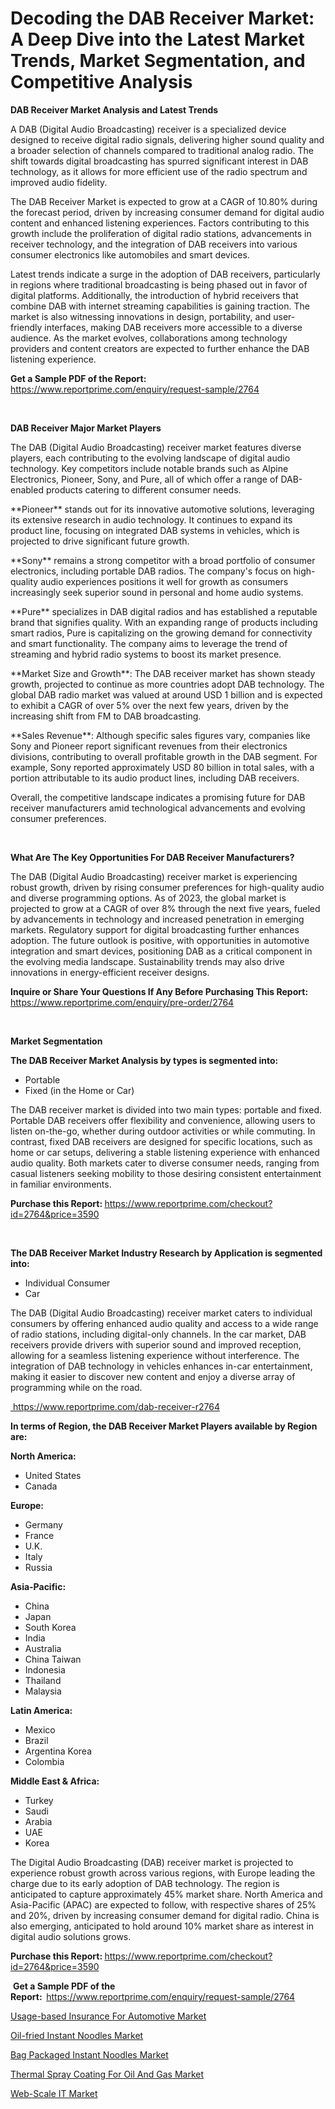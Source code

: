 <p><h1>Decoding the DAB Receiver Market: A Deep Dive into the Latest Market Trends, Market Segmentation, and Competitive Analysis</h1></p><p><strong>DAB Receiver Market Analysis and Latest Trends</strong></p>
<p><p>A DAB (Digital Audio Broadcasting) receiver is a specialized device designed to receive digital radio signals, delivering higher sound quality and a broader selection of channels compared to traditional analog radio. The shift towards digital broadcasting has spurred significant interest in DAB technology, as it allows for more efficient use of the radio spectrum and improved audio fidelity. </p><p>The DAB Receiver Market is expected to grow at a CAGR of 10.80% during the forecast period, driven by increasing consumer demand for digital audio content and enhanced listening experiences. Factors contributing to this growth include the proliferation of digital radio stations, advancements in receiver technology, and the integration of DAB receivers into various consumer electronics like automobiles and smart devices.</p><p>Latest trends indicate a surge in the adoption of DAB receivers, particularly in regions where traditional broadcasting is being phased out in favor of digital platforms. Additionally, the introduction of hybrid receivers that combine DAB with internet streaming capabilities is gaining traction. The market is also witnessing innovations in design, portability, and user-friendly interfaces, making DAB receivers more accessible to a diverse audience. As the market evolves, collaborations among technology providers and content creators are expected to further enhance the DAB listening experience.</p></p>
<p><strong>Get a Sample PDF of the Report:&nbsp;</strong> <a href="https://www.reportprime.com/enquiry/request-sample/2764?utm_campaign=1133&utm_medium=2&utm_source=Github&utm_content=ia&utm_term=10102024&utm_id=dab-receiver">https://www.reportprime.com/enquiry/request-sample/2764</a></p>
<p>&nbsp;</p>
<p><strong>DAB Receiver Major Market Players</strong></p>
<p><p>The DAB (Digital Audio Broadcasting) receiver market features diverse players, each contributing to the evolving landscape of digital audio technology. Key competitors include notable brands such as Alpine Electronics, Pioneer, Sony, and Pure, all of which offer a range of DAB-enabled products catering to different consumer needs.</p><p>**Pioneer** stands out for its innovative automotive solutions, leveraging its extensive research in audio technology. It continues to expand its product line, focusing on integrated DAB systems in vehicles, which is projected to drive significant future growth.</p><p>**Sony** remains a strong competitor with a broad portfolio of consumer electronics, including portable DAB radios. The company's focus on high-quality audio experiences positions it well for growth as consumers increasingly seek superior sound in personal and home audio systems.</p><p>**Pure** specializes in DAB digital radios and has established a reputable brand that signifies quality. With an expanding range of products including smart radios, Pure is capitalizing on the growing demand for connectivity and smart functionality. The company aims to leverage the trend of streaming and hybrid radio systems to boost its market presence.</p><p>**Market Size and Growth**: The DAB receiver market has shown steady growth, projected to continue as more countries adopt DAB technology. The global DAB radio market was valued at around USD 1 billion and is expected to exhibit a CAGR of over 5% over the next few years, driven by the increasing shift from FM to DAB broadcasting.</p><p>**Sales Revenue**: Although specific sales figures vary, companies like Sony and Pioneer report significant revenues from their electronics divisions, contributing to overall profitable growth in the DAB segment. For example, Sony reported approximately USD 80 billion in total sales, with a portion attributable to its audio product lines, including DAB receivers. </p><p>Overall, the competitive landscape indicates a promising future for DAB receiver manufacturers amid technological advancements and evolving consumer preferences.</p></p>
<p>&nbsp;</p>
<p><strong>What Are The Key Opportunities For DAB Receiver Manufacturers?</strong></p>
<p><p>The DAB (Digital Audio Broadcasting) receiver market is experiencing robust growth, driven by rising consumer preferences for high-quality audio and diverse programming options. As of 2023, the global market is projected to grow at a CAGR of over 8% through the next five years, fueled by advancements in technology and increased penetration in emerging markets. Regulatory support for digital broadcasting further enhances adoption. The future outlook is positive, with opportunities in automotive integration and smart devices, positioning DAB as a critical component in the evolving media landscape. Sustainability trends may also drive innovations in energy-efficient receiver designs.</p></p>
<p><strong>Inquire or Share Your Questions If Any Before Purchasing This Report:</strong> <a href="https://www.reportprime.com/enquiry/pre-order/2764?utm_campaign=1133&utm_medium=2&utm_source=Github&utm_content=ia&utm_term=10102024&utm_id=dab-receiver">https://www.reportprime.com/enquiry/pre-order/2764</a></p>
<p>&nbsp;</p>
<p><strong>Market Segmentation</strong></p>
<p><strong>The DAB Receiver Market Analysis by types is segmented into:</strong></p>
<p><ul><li>Portable</li><li>Fixed (in the Home or Car)</li></ul></p>
<p><p>The DAB receiver market is divided into two main types: portable and fixed. Portable DAB receivers offer flexibility and convenience, allowing users to listen on-the-go, whether during outdoor activities or while commuting. In contrast, fixed DAB receivers are designed for specific locations, such as home or car setups, delivering a stable listening experience with enhanced audio quality. Both markets cater to diverse consumer needs, ranging from casual listeners seeking mobility to those desiring consistent entertainment in familiar environments.</p></p>
<p><strong>Purchase this Report:&nbsp;</strong><a href="https://www.reportprime.com/checkout?id=2764&price=3590&utm_campaign=1133&utm_medium=2&utm_source=Github&utm_content=ia&utm_term=10102024&utm_id=dab-receiver">https://www.reportprime.com/checkout?id=2764&price=3590</a></p>
<p>&nbsp;</p>
<p><strong>The DAB Receiver Market Industry Research by Application is segmented into:</strong></p>
<p><ul><li>Individual Consumer</li><li>Car</li></ul></p>
<p><p>The DAB (Digital Audio Broadcasting) receiver market caters to individual consumers by offering enhanced audio quality and access to a wide range of radio stations, including digital-only channels. In the car market, DAB receivers provide drivers with superior sound and improved reception, allowing for a seamless listening experience without interference. The integration of DAB technology in vehicles enhances in-car entertainment, making it easier to discover new content and enjoy a diverse array of programming while on the road.</p></p>
<p><a href="https://www.reportprime.com/dab-receiver-r2764?utm_campaign=1133&utm_medium=2&utm_source=Github&utm_content=ia&utm_term=10102024&utm_id=dab-receiver">&nbsp;https://www.reportprime.com/dab-receiver-r2764</a></p>
<p><strong>In terms of Region, the DAB Receiver Market Players available by Region are:</strong></p>
<p>
    <p> <strong> North America: </strong>
        <ul>
            <li>United States</li>
            <li>Canada</li>
        </ul>
        </p> 
    <p> <strong> Europe: </strong>
        <ul>
            <li>Germany</li>
            <li>France</li>
            <li>U.K.</li>
            <li>Italy</li>
            <li>Russia</li>
        </ul>
        </p> 
    <p> <strong> Asia-Pacific: </strong>
        <ul>
            <li>China</li>
            <li>Japan</li>
            <li>South Korea</li>
            <li>India</li>
            <li>Australia</li>
            <li>China Taiwan</li>
            <li>Indonesia</li>
            <li>Thailand</li>
            <li>Malaysia</li>
        </ul>
        </p> 
    <p> <strong> Latin America: </strong>
        <ul>
            <li>Mexico</li>
            <li>Brazil</li>
            <li>Argentina Korea</li>
            <li>Colombia</li>
        </ul>
        </p> 
    <p> <strong> Middle East & Africa: </strong>
        <ul>
            <li>Turkey</li>
            <li>Saudi</li>
            <li>Arabia</li>
            <li>UAE</li>
            <li>Korea</li>
        </ul>
    </p>
    </p>
<p><p>The Digital Audio Broadcasting (DAB) receiver market is projected to experience robust growth across various regions, with Europe leading the charge due to its early adoption of DAB technology. The region is anticipated to capture approximately 45% market share. North America and Asia-Pacific (APAC) are expected to follow, with respective shares of 25% and 20%, driven by increasing consumer demand for digital radio. China is also emerging, anticipated to hold around 10% market share as interest in digital audio solutions grows.</p></p>
<p><strong>Purchase this Report: </strong><a href="https://www.reportprime.com/checkout?id=2764&price=3590&utm_campaign=1133&utm_medium=2&utm_source=Github&utm_content=ia&utm_term=10102024&utm_id=dab-receiver">https://www.reportprime.com/checkout?id=2764&price=3590</a></p>
<p>&nbsp;<strong>Get a Sample PDF of the Report:&nbsp;&nbsp;</strong><a href="https://www.reportprime.com/enquiry/request-sample/2764?utm_campaign=1133&utm_medium=2&utm_source=Github&utm_content=ia&utm_term=10102024&utm_id=dab-receiver">https://www.reportprime.com/enquiry/request-sample/2764</a></p>
<p><strong></strong></p>
<p><p><a href="https://www.linkedin.com/pulse/global-perspectives-usage-based-insurance-automotive-market-trends-xafaf?utm_campaign=1133&utm_medium=2&utm_source=Github&utm_content=ia&utm_term=10102024&utm_id=dab-receiver">Usage-based Insurance For Automotive Market</a></p><p><a href="https://issuu.com/reportprime-2/docs/oil-fried-instant-noodles-market-si_f22c1b1e214fa1?utm_campaign=1133&utm_medium=2&utm_source=Github&utm_content=ia&utm_term=10102024&utm_id=dab-receiver">Oil-fried Instant Noodles Market</a></p><p><a href="https://issuu.com/reportprime-2/docs/bag-packaged-instant-noodles-market_5493d236303e58?utm_campaign=1133&utm_medium=2&utm_source=Github&utm_content=ia&utm_term=10102024&utm_id=dab-receiver">Bag Packaged Instant Noodles Market</a></p><p><a href="https://www.linkedin.com/pulse/thermal-spray-coating-oil-gas-market-trends-strategic-insights-5bf6e?utm_campaign=1133&utm_medium=2&utm_source=Github&utm_content=ia&utm_term=10102024&utm_id=dab-receiver">Thermal Spray Coating For Oil And Gas Market</a></p><p><a href="https://www.linkedin.com/pulse/web-scale-market-forecast-global-trends-analysis-from-2024-ysjze?utm_campaign=1133&utm_medium=2&utm_source=Github&utm_content=ia&utm_term=10102024&utm_id=dab-receiver">Web-Scale IT Market</a></p></p>